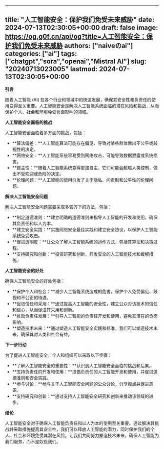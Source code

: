 
---
title: "人工智能安全：保护我们免受未来威胁"
date: 2024-07-13T02:30:05+00:00
draft: false
image: https://og.g0f.cn/api/og?title=人工智能安全：保护我们免受未来威胁
authors: ["naiveのai"]
categories: ["ai"]
tags: ["chatgpt","sora","openai","Mistral AI"]
slug: "20240713023005"
lastmod: 2024-07-13T02:30:05+00:00
---
**引言**

随着人工智能 (AI) 在各个行业和领域中的快速发展，确保其安全性和负责任的使用变得至关重要。人工智能安全是解决人工智能系统面临的潜在风险和挑战，从而保护个人、社会和环境免受负面影响的领域。

**人工智能安全面临的挑战**

人工智能安全面临着多方面的挑战，包括：

- **算法偏差：**人工智能算法可能存在偏见，导致对某些群体做出不公平或歧视性的决定。
- **网络安全：**人工智能系统容易受到网络攻击，可能导致数据泄露或系统损害。
- **自主性：**随着人工智能系统变得更加自主，它们可能会超越人类控制，做出不受欢迎或危险的决定。
- **伦理问题：**人工智能的使用引发了关于隐私、问责制和公平性的伦理问题。

**解决人工智能安全问题**

解决人工智能安全问题需要采取多管齐下的方法，包括：

- **制定道德准则：**建立明确的道德准则来指导人工智能的开发和使用，确保其负责任和以人为本。
- **建立安全实践：**实施网络安全最佳实践和建立安全协议，以保护人工智能系统免受攻击。
- **促进透明度：**让公众了解人工智能系统的运作方式，包括其算法和决策过程。
- **支持研究和创新：**投资研究和创新，开发安全的人工智能技术和缓解措施。

**人工智能安全的好处**

确保人工智能安全的好处包括：

- **保护个人和社会：**减少人工智能系统造成的危害，保护个人免受偏见、歧视和不公正的待遇。
- **促进信任和采用：**通过提高人工智能的安全性，建立公众对该技术的信任和信心，从而促进其采用和创新。
- **推动负责任发展：**引导人工智能的负责任开发和使用，避免其潜在的负面影响。
- **塑造技术未来：**通过塑造人工智能安全实践和标准，我们可以塑造技术未来，确保其对人类和社会有益。

**下一步行动**

为了促进人工智能安全，个人和组织可以采取以下步骤：

- **了解人工智能安全的重要性：**认识到人工智能安全面临的挑战和后果。
- **支持负责任的开发和使用：**提倡负责任的人工智能开发和使用，并促进道德准则和安全实践。
- **参与讨论：**参与关于人工智能安全问题的公众讨论，分享观点并促进意识。
- **支持研究和创新：**通过支持人工智能安全研究和创新来推动该领域的进步。

**结论**

人工智能安全对于确保人工智能负责任和以人为本的使用至关重要。通过解决其挑战并采取措施提高其安全性，我们可以释放人工智能的潜力，同时保护我们的个人、社会和环境免受其潜在风险。让我们共同努力塑造技术未来，确保人工智能为我们服务，而不是奴役我们。